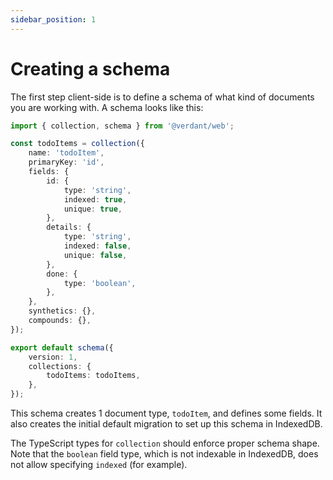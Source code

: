```yaml
---
sidebar_position: 1
---
```


# Creating a schema

The first step client-side is to define a schema of what kind of documents you are working with. A schema looks like this:

```ts
import { collection, schema } from '@verdant/web';

const todoItems = collection({
	name: 'todoItem',
	primaryKey: 'id',
	fields: {
		id: {
			type: 'string',
			indexed: true,
			unique: true,
		},
		details: {
			type: 'string',
			indexed: false,
			unique: false,
		},
		done: {
			type: 'boolean',
		},
	},
	synthetics: {},
	compounds: {},
});

export default schema({
	version: 1,
	collections: {
		todoItems: todoItems,
	},
});
```

This schema creates 1 document type, `todoItem`, and defines some fields. It also creates the initial default migration to set up this schema in IndexedDB.

The TypeScript types for `collection` should enforce proper schema shape. Note that the `boolean` field type, which is not indexable in IndexedDB, does not allow specifying `indexed` (for example).
